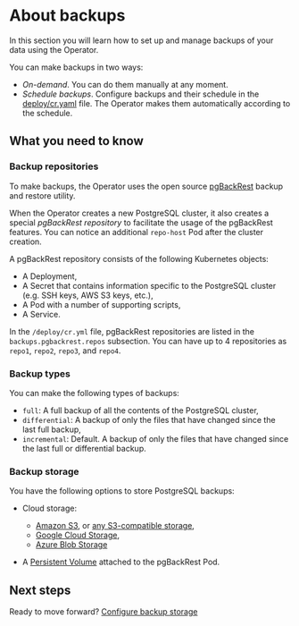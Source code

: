 # About backups

In this section you will learn how to set up and manage backups of your data using the Operator.

You can make backups in two ways:

* _On-demand_. You can do them manually at any moment.
* _Schedule backups_. Configure backups and their schedule in the
[deploy/cr.yaml](https://github.com/percona/percona-postgresql-operator/blob/main/deploy/cr.yaml)
file. The Operator makes them automatically according to the schedule. 

## What you need to know

### Backup repositories

To make backups, the Operator uses the open source [pgBackRest](https://pgbackrest.org/) backup
and restore utility. 

When the Operator creates a new PostgreSQL cluster, it also creates a special *pgBackRest repository* to facilitate the usage of the pgBackRest
features. You can notice an additional `repo-host` Pod after the cluster
creation.

A pgBackRest repository consists of the following Kubernetes objects:

* A Deployment,
* A Secret that contains information specific to the PostgreSQL cluster
    (e.g. SSH keys, AWS S3 keys, etc.),
* A Pod with a number of supporting scripts,
* A Service.

In the `/deploy/cr.yml` file, pgBackRest repositories are listed in the `backups.pgbackrest.repos` subsection. You can have up to 4 repositories as `repo1`, `repo2`, `repo3`,
and `repo4`.


### Backup types

You can make the following types of backups:

* `full`: A full backup of all the contents of the PostgreSQL cluster,
* `differential`: A backup of only the files that have changed since
the last full backup,
* `incremental`: Default. A backup of only the files that have changed since the
last full or differential backup. 

### Backup storage

You have the following options to store PostgreSQL backups:

* Cloud storage:

    * [Amazon S3](backups-storage.md#__tabbed_1_1), or [any S3-compatible storage](https://en.wikipedia.org/wiki/Amazon_S3#S3_API_and_competing_services),
    * [Google Cloud Storage](backups-storage.md#__tabbed_1_2), 
    * [Azure Blob Storage](backups-storage.md#__tabbed_1_3)

* A [Persistent Volume](backups-storage.md#__tabbed_1_4) attached to the pgBackRest Pod.

## Next steps

Ready to move forward? [Configure backup storage](backups-storage.md)





